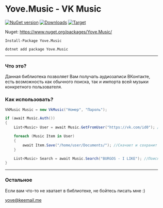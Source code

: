 # Yove.Music - VK Music

[![NuGet version](https://badge.fury.io/nu/Yove.Music.svg)](https://badge.fury.io/nu/Yove.Music)
[![Downloads](https://img.shields.io/nuget/dt/Yove.Music.svg)](https://www.nuget.org/packages/Yove.Music)
[![Target](https://img.shields.io/badge/.NET%20Standard-2.0-green.svg)](https://docs.microsoft.com/ru-ru/dotnet/standard/net-standard)

Nuget: https://www.nuget.org/packages/Yove.Music/

```
Install-Package Yove.Music
```

```
dotnet add package Yove.Music
```
___

### Что это?

Данная библиотека позволяет Вам получать аудиозаписи ВКонтакте, есть возможность как обычного поиска, так и импорта всей музыки конкретного пользователя.

### Как использовать?

```csharp
VkMusic Music = new VkMusic("Номер", "Пароль");

if (await Music.Auth())
{
    List<Music> User = await Music.GetFromUser("https://vk.com/id0"); //Вернет всю музыку пользователя.

    foreach (Music Item in User)
    {
        await Item.Save("/home/user/Documents/"); //Скачает и сохранит музыку в папку.
    }

    List<Music> Search = await Music.Search("BURGOS - I LIKE"); //Поиск музыки по названию.
}
```

___

### Остальное

Если вам что-то не хватает в библиотеке, не бойтесь писать мне :)

<yove@keemail.me>